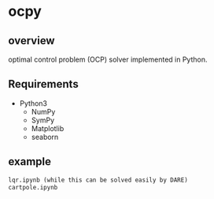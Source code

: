 # ocpy

## overview
optimal control problem (OCP) solver implemented in Python.

## Requirements
- Python3
  - NumPy
  - SymPy
  - Matplotlib
  - seaborn

## example
```txt
lqr.ipynb (while this can be solved easily by DARE)
cartpole.ipynb
```
<!--
https://github.com/arcuma/DDPython/assets/67198327/2d5275c7-c495-4531-97a7-f1c94822318e

## Note
This repository was made for author's studying DDP algorithm and Python programming. Since implemented in Python, its computational time is far behind in C/C++. JIT compilation via Numba or C++ code generation might be implemented in the future.

## References
1. [D. H. Jacobson and D. Q. Mayne, Differential Dynamic Programming, Elsevier, 1970.](https://doi.org/10.1016/B978-0-12-012710-8.50010)

1. [Y. Tassa, T. Erez and E. Todorov, Synthesis and stabilization of complex behaviors through online trajectory optimization, 2012 IEEE/RSJ International Conference on Intelligent Robots and Systems,  pp. 4906-4913, 2012.](https://doi.org/10.1109/IROS.2012.6386025)
-->